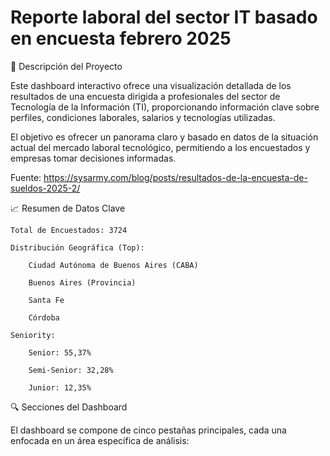 # Reporte laboral del sector IT basado en encuesta febrero 2025

📝 Descripción del Proyecto

Este dashboard interactivo ofrece una visualización detallada de los resultados de una encuesta dirigida a profesionales del sector de Tecnología de la Información (TI), proporcionando información clave sobre perfiles, condiciones laborales, salarios y tecnologías utilizadas.

El objetivo es ofrecer un panorama claro y basado en datos de la situación actual del mercado laboral tecnológico, permitiendo a los encuestados y empresas tomar decisiones informadas.

Fuente: https://sysarmy.com/blog/posts/resultados-de-la-encuesta-de-sueldos-2025-2/

📈 Resumen de Datos Clave

    Total de Encuestados: 3724

    Distribución Geográfica (Top):

        Ciudad Autónoma de Buenos Aires (CABA)

        Buenos Aires (Provincia)

        Santa Fe

        Córdoba

    Seniority:

        Senior: 55,37%

        Semi-Senior: 32,28%

        Junior: 12,35%

🔍 Secciones del Dashboard

El dashboard se compone de cinco pestañas principales, cada una enfocada en un área específica de análisis:
